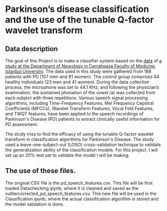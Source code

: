 # Parkinson’s disease classification and the use of the tunable Q-factor wavelet transform
## Data description
The goal of this Project is to make a classifier system based on the [data](https://archive.ics.uci.edu/dataset/470/parkinson+s+disease+classification) of [a study at the Department of Neurology in Cerrahpaşa Faculty of Medicine, Istanbul University](https://doi.org/10.1016/j.asoc.2018.10.022). The data used in this study were gathered from 188 patients with PD (107 men and 81 women). The control group comprises 64 healthy individuals (23 men and 41 women). During the data collection process, the microphone was set to 44.1 KHz, and following the physician’s examination, the sustained phonation of the vowel /a/ was collected from each subject with three repetitions. Various speech signal processing algorithms, including Time-Frequency Features, Mel Frequency Cepstral Coefficients (MFCCs), Wavelet Transform Features, Vocal Fold Features, and TWQT features, have been applied to the speech recordings of Parkinson's Disease (PD) patients to extract clinically useful information for PD assessment.

The study tries to find the efficacy of using the tunable Q-factor wavelet transform in classification algorithms for Parkinson's Disease. The study used a leave-one-subject-out (LOSO) cross-validation technique to validate the generalization ability of the classification models. For this project, I will set up an 20% test set to validate the model I will be making.

## The use of these files.
The original CSV file is the pd_speech_features.csv. This file will be first loaded Datachecking.ipynb, where it is cleaned and saved as the outliercorrected_pd_speech_features.csv. This new file will be used in the Classification.ipynb, where the actual classification algorithm is stored and the model validation is done.

